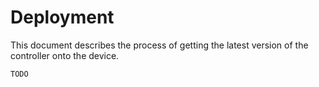 # Deployment
This document describes the process of getting the latest version of the controller onto the device.

`TODO`
